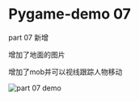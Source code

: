 # Pygame-demo 07
part 07  新增 

增加了地面的图片

增加了mob并可以视线跟踪人物移动



![part 07 demo](https://github.com/typeme/pygame-demo/blob/master/pictute/part%2007%20demo.png)


























